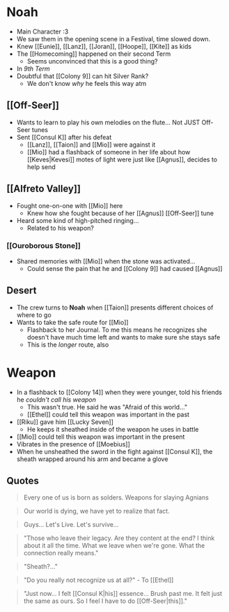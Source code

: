 # Noah
- Main Character :3
- We saw them in the opening scene in a Festival, time slowed down.
- Knew [[Eunie]], [[Lanz]], [[Joran]], [[Hoope]], [[Kite]] as kids
- The [[Homecoming]] happened on their second Term
	- Seems unconvinced that this is a good thing?
- In *9th Term*
- Doubtful that [[Colony 9]] can hit Silver Rank?
	- We don't know *why* he feels this way atm
## [[Off-Seer]]
- Wants to learn to play his own melodies on the flute... Not JUST Off-Seer tunes
- Sent [[Consul K]] after his defeat
	- [[Lanz]], [[Taion]] and [[Mio]] were against it
	- [[Mio]] had a flashback of someone in her life about how [[Keves|Kevesi]] motes of light were just like [[Agnus]], decides to help send
## [[Alfreto Valley]]
- Fought one-on-one with [[Mio]] here
	- Knew how she fought because of her [[Agnus]] [[Off-Seer]] tune
- Heard some kind of high-pitched ringing…
	- Related to his weapon?
### [[Ouroborous Stone]]
- Shared memories with [[Mio]] when the stone was activated…
	- Could sense the pain that he and [[Colony 9]] had caused [[Agnus]]
## Desert
- The crew turns to **Noah** when [[Taion]] presents different choices of where to go
- Wants to take the safe route for [[Mio]]
	- Flashback to her Journal. To me this means he recognizes she doesn't have much time left and wants to make sure she stays safe
	- This is the *longer* route, also
# Weapon
- In a flashback to [[Colony 14]] when they were younger, told his friends he *couldn't call his weapon*
	- This wasn't true. He said he was "Afraid of this world..."
	- [[Ethel]] could tell this weapon was important in the past
- [[Riku]] gave him [[Lucky Seven]]
	- He keeps it sheathed inside of the weapon he uses in battle
- [[Mio]] could tell this weapon was important in the present
- Vibrates in the presence of [[Moebius]]
- When he unsheathed the sword in the fight against [[Consul K]], the sheath wrapped around his arm and became a glove
## Quotes
> Every one of us is born as solders. Weapons for slaying Agnians

> Our world is dying, we have yet to realize that fact.

> Guys... Let's Live. Let's survive...

> "Those who leave their legacy. Are they content at the end? I think about it all the time. What we leave when we're gone. What the connection really means."

> "Sheath?..."

> "Do you really not recognize us at all?" - To [[Ethel]]

> "Just now... I felt [[Consul K|his]] essence... Brush past me. It felt just the same as ours. So I feel I have to do [[Off-Seer|this]]."
